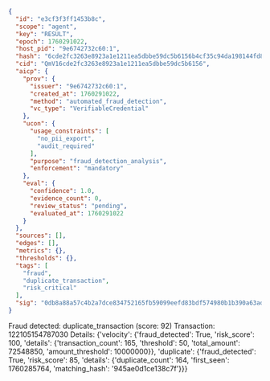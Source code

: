 ```json
{
  "id": "e3cf3f3ff1453b8c",
  "scope": "agent",
  "key": "RESULT",
  "epoch": 1760291022,
  "host_pid": "9e6742732c60:1",
  "hash": "6cde2fc3263e8923a1e1211ea5dbbe59dc5b6156b4cf35c94da198144fd82b20",
  "cid": "QmV16cde2fc3263e8923a1e1211ea5dbbe59dc5b6156",
  "aicp": {
    "prov": {
      "issuer": "9e6742732c60:1",
      "created_at": 1760291022,
      "method": "automated_fraud_detection",
      "vc_type": "VerifiableCredential"
    },
    "ucon": {
      "usage_constraints": [
        "no_pii_export",
        "audit_required"
      ],
      "purpose": "fraud_detection_analysis",
      "enforcement": "mandatory"
    },
    "eval": {
      "confidence": 1.0,
      "evidence_count": 0,
      "review_status": "pending",
      "evaluated_at": 1760291022
    }
  },
  "sources": [],
  "edges": [],
  "metrics": {},
  "thresholds": {},
  "tags": [
    "fraud",
    "duplicate_transaction",
    "risk_critical"
  ],
  "sig": "0db8a88a57c4b2a7dce834752165fb59099eefd83bdf574980b1b390a63ad6f8"
}
```

Fraud detected: duplicate_transaction (score: 92)
Transaction: 122105154787030
Details: {'velocity': {'fraud_detected': True, 'risk_score': 100, 'details': {'transaction_count': 165, 'threshold': 50, 'total_amount': 72548850, 'amount_threshold': 10000000}}, 'duplicate': {'fraud_detected': True, 'risk_score': 85, 'details': {'duplicate_count': 164, 'first_seen': 1760285764, 'matching_hash': '945ae0d1ce138c7f'}}}